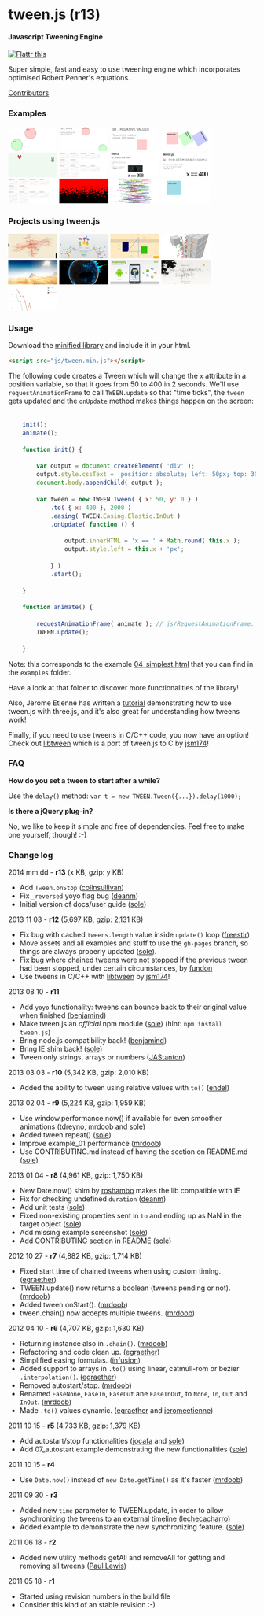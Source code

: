 tween.js (r13)
==============

#### Javascript Tweening Engine ####

[![Flattr this](https://api.flattr.com/button/flattr-badge-large.png)](https://flattr.com/thing/45014/tween-js)

Super simple, fast and easy to use tweening engine which incorporates optimised Robert Penner's equations.

[Contributors](http://github.com/sole/tween.js/contributors)

### Examples ###

[![Stop all chained tweens](./assets/examples/11_stop_all_chained_tweens.png)](./examples/11_stop_all_chained_tweens.html)
[![Yoyo](./assets/examples/10_yoyo.png)](./examples/10_yoyo.html)
[![Relative values](./assets/examples/09_relative.png)](./examples/09_relative_values.html)
[![Repeat](./assets/examples/08_repeat.png)](./examples/08_repeat.html)
[![Dynamic to](./assets/examples/07_dynamic_to.png)](./examples/07_dynamic_to.html)
[![Array interpolation](./assets/examples/03_graphs.png)](./examples/06_array_interpolation.html)
[![Video and time](./assets/examples/06_video_and_time.png)](./examples/05_video_and_time.html)
[![Simplest possible example](./assets/examples/04_simplest.png)](./examples/04_simplest.html)
[![Graphs](./assets/examples/03_graphs.png)](./examples/03_graphs.html)
[![Black and red](./assets/examples/02_black_and_red.png)](./examples/02_black_and_red.html)
[![Bars](./assets/examples/01_bars.png)](./examples/01_bars.html)
[![hello world](./assets/examples/00_hello_world.png)](./examples/00_hello_world.html)

### Projects using tween.js ###

[![MOMA Inventing Abstraction 1910-1925](./assets/projects/09_moma.png)](http://www.moma.org/interactives/exhibitions/2012/inventingabstraction/)
[![Web Lab](./assets/projects/08_web_lab.png)](http://www.chromeweblab.com/)
[![MACCHINA I](./assets/projects/07_macchina.png)](http://5013.es/toys/macchina)
[![Minesweeper 3D](./assets/projects/06_minesweeper3d.png)](http://egraether.com/mine3d/)
[![ROME](./assets/projects/05_rome.png)](http://ro.me)
[![WebGL Globe](./assets/projects/04_webgl_globe.png)](http://data-arts.appspot.com/globe)
[![Androidify](./assets/projects/03_androidify.png)](http://www.androidify.com/)
[![The Wilderness Downtown](./assets/projects/01_wilderness.png)](http://thewildernessdowntown.com/)
[![Linechart](./assets/projects/00_linechart.png)](http://dejavis.org/linechart)

### Usage ###

Download the [minified library](https://github.com/sole/tween.js/raw/master/build/tween.min.js) and include it in your html.

```html
<script src="js/tween.min.js"></script>
```

The following code creates a Tween which will change the `x` attribute in a position variable, so that it goes from 50 to 400 in 2 seconds. We'll use `requestAnimationFrame` to call `TWEEN.update` so that "time ticks", the `tween` gets updated and the `onUpdate` method makes things happen on the screen:

```javascript

	init();
	animate();

	function init() {

		var output = document.createElement( 'div' );
		output.style.cssText = 'position: absolute; left: 50px; top: 300px; font-size: 100px';
		document.body.appendChild( output );

		var tween = new TWEEN.Tween( { x: 50, y: 0 } )
			.to( { x: 400 }, 2000 )
			.easing( TWEEN.Easing.Elastic.InOut )
			.onUpdate( function () {

				output.innerHTML = 'x == ' + Math.round( this.x );
				output.style.left = this.x + 'px';

			} )
			.start();

	}

	function animate() {

		requestAnimationFrame( animate ); // js/RequestAnimationFrame.js needs to be included too.
		TWEEN.update();

	}

```

Note: this corresponds to the example [04_simplest.html](./examples/04_simplest.html) that you can find in the ```examples``` folder.

Have a look at that folder to discover more functionalities of the library!

Also, Jerome Etienne has written a [tutorial](http://learningthreejs.com/blog/2011/08/17/tweenjs-for-smooth-animation/) demonstrating how to use tween.js with three.js, and it's also great for understanding how tweens work!

Finally, if you need to use tweens in C/C++ code, you now have an option! Check out [libtween](https://github.com/jsm174/libtween) which is a port of tween.js to C by [jsm174](https://github.com/jsm174)!

### FAQ ###

**How do you set a tween to start after a while?**

Use the `delay()` method: `var t = new TWEEN.Tween({...}).delay(1000);`

**Is there a jQuery plug-in?**

No, we like to keep it simple and free of dependencies. Feel free to make one yourself, though! :-)

### Change log ###

2014 mm dd - **r13** (x KB, gzip: y KB)

* Add ```Tween.onStop``` ([colinsullivan](https://github.com/colinsullivan))
* Fix `_reversed` yoyo flag bug ([deanm](https://github.com/deanm))
* Initial version of docs/user guide ([sole](https://github.com/sole))

2013 11 03 - **r12** (5,697 KB, gzip: 2,131 KB)

* Fix bug with cached ```tweens.length``` value inside ```update()``` loop ([freestlr](https://github.com/freestlr))
* Move assets and all examples and stuff to use the ```gh-pages``` branch, so things are always properly updated ([sole](https://github.com/sole)).
* Fix bug where chained tweens were not stopped if the previous tween had been stopped, under certain circumstances, by [fundon](https://github.com/fundon)
* Use tweens in C/C++ with [libtween](https://github.com/jsm174/libtween) by [jsm174](https://github.com/jsm174)!

2013 08 10 - **r11**

* Add ```yoyo``` functionality: tweens can bounce back to their original value when finished ([benjamind](https://github.com/benjamind))
* Make tween.js an _official_ npm module ([sole](https://github.com/sole)) (hint: ```npm install tween.js```)
* Bring node.js compatibility back! ([benjamind](https://github.com/benjamind))
* Bring IE shim back! ([sole](https://github.com/sole))
* Tween only strings, arrays or numbers ([JAStanton](https://github.com/JAStanton))

2013 03 03 - **r10** (5,342 KB, gzip: 2,010 KB)

* Added the ability to tween using relative values with ```to()``` ([endel](https://github.com/endel))

2013 02 04 - **r9** (5,224 KB, gzip: 1,959 KB)

* Use window.performance.now() if available for even smoother animations ([tdreyno](https://github.com/tdreyno), [mrdoob](https://github.com/mrdoob) and [sole](https://github.com/sole))
* Added tween.repeat() ([sole](https://github.com/sole))
* Improve example_01 performance ([mrdoob](https://github.com/mrdoob))
* Use CONTRIBUTING.md instead of having the section on README.md ([sole](https://github.com/sole))

2013 01 04 - **r8** (4,961 KB, gzip: 1,750 KB)

* New Date.now() shim by [roshambo](http://github.com/roshambo) makes the lib compatible with IE
* Fix for checking undefined `duration` ([deanm](http://github.com/deanm))
* Add unit tests ([sole](http://github.com/sole))
* Fixed non-existing properties sent in `to` and ending up as NaN in the target object ([sole](http://github.com/sole))
* Add missing example screenshot ([sole](http://github.com/sole))
* Add CONTRIBUTING section in README ([sole](http://github.com/sole))

2012 10 27 - **r7** (4,882 KB, gzip: 1,714 KB)

* Fixed start time of chained tweens when using custom timing. ([egraether](http://github.com/egraether))
* TWEEN.update() now returns a boolean (tweens pending or not). ([mrdoob](http://github.com/mrdoob))
* Added tween.onStart(). ([mrdoob](http://github.com/mrdoob))
* tween.chain() now accepts multiple tweens. ([mrdoob](http://github.com/mrdoob))


2012 04 10 - **r6** (4,707 KB, gzip: 1,630 KB)

* Returning instance also in `.chain()`. ([mrdoob](http://github.com/mrdoob))
* Refactoring and code clean up. ([egraether](http://github.com/egraether))
* Simplified easing formulas. ([infusion](http://github.com/infusion))
* Added support to arrays in `.to()` using linear, catmull-rom or bezier `.interpolation()`. ([egraether](http://github.com/egraether))
* Removed autostart/stop. ([mrdoob](http://github.com/mrdoob))
* Renamed `EaseNone`, `EaseIn`, `EaseOut` ane `EaseInOut`, to `None`, `In`, `Out` and `InOut`. ([mrdoob](http://github.com/mrdoob))
* Made `.to()` values dynamic. ([egraether](http://github.com/egraether) and [jeromeetienne](http://github.com/jeromeetienne))


2011 10 15 - **r5** (4,733 KB, gzip: 1,379 KB)

* Add autostart/stop functionalities ([jocafa](http://github.com/jocafa) and [sole](http://github.com/sole))
* Add 07_autostart example demonstrating the new functionalities ([sole](http://github.com/sole))


2011 10 15 - **r4**

* Use ``Date.now()`` instead of ``new Date.getTime()`` as it's faster ([mrdoob](http://github.com/mrdoob))


2011 09 30 - **r3**

* Added new ``time`` parameter to TWEEN.update, in order to allow synchronizing the tweens to an external timeline ([lechecacharro](http://github.com/lechecacharro))
* Added example to demonstrate the new synchronizing feature. ([sole](http://github.com/sole))


2011 06 18 - **r2**

* Added new utility methods getAll and removeAll for getting and removing all tweens ([Paul Lewis](http://github.com/paullewis))


2011 05 18 - **r1**

* Started using revision numbers in the build file
* Consider this kind of an stable revision :-)
